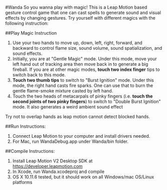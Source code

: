 #Wanda
So you wanna play with magic! This is a Leap Motion based gesture control game that one can cast spells to generate sound and visual effects by changing gestures. Try yourself with different magics with the following instruction:

##Play Magic Instruction  
1. Use your two hands to move up, down, left, right, forward, and backward to control flame size, sound volume, sound spatialization, and sound effects. 
2. Initially, you are at "Gentle Magic" mode. Under this mode, move your left hand out of tracking area then move back in to generate a big fireball. If you are at other magic modes, **touch two index finger** tips to switch back to this mode.
3. **Touch two thumb tips** to switch to "Burst Ignition" mode. Under this mode, the right hand casts fire sparks. One can use that to burn the gentle flame-smoke mixture casted by left hand.  
4. Touch the two heads of metacarpals of pinky fingers (i.e. **touch the second joints of two pinky fingers**) to switch to "Double Burst Ignition" mode. It also generates a weird ambient sound effect

Try not to overlap hands as leap motion cannot detect blocked hands.


##Run Instructions:   
1. Connect Leap Motion to your computer and install drivers needed.
2. For Mac, run WandaDebug.app under Wanda/bin folder.

##Compile Instructions:  
1. Install Leap Motion V2 Desktop SDK at https://developer.leapmotion.com  
2. In Xcode, run Wanda.xcodeproj and compile
3. OS X 10.11.6 tested, but it should work on all Windows/mac OS/Linux platforms

